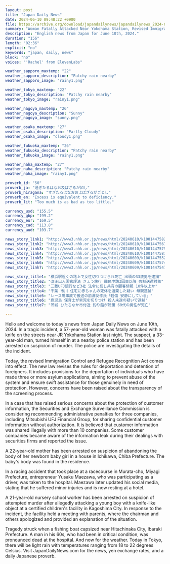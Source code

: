 ```yaml
---
layout: post
title: "Japan Daily News"
date: 2024-06-10 09:48:22 +0900
file: https://archive.org/download/japandailynews/japandailynews_2024-06-10.mp3
summary: "Woman Fatally Attacked Near Yokohama Station, Revised Immigration Law Takes Effect, & more…"
description: "English news from Japan for June 10th, 2024."
duration: "156"
length: "02:36"
explicit: "no"
keywords: "japan, daily, news"
block: "no"
voices: "'Rachel' from ElevenLabs"

weather_sapporo_maxtemp: "22"
weather_sapporo_description: "Patchy rain nearby"
weather_sapporo_image: "rainy1.png"

weather_tokyo_maxtemp: "22"
weather_tokyo_description: "Patchy rain nearby"
weather_tokyo_image: "rainy1.png"

weather_nagoya_maxtemp: "26"
weather_nagoya_description: "Sunny"
weather_nagoya_image: "sunny.png"

weather_osaka_maxtemp: "27"
weather_osaka_description: "Partly Cloudy"
weather_osaka_image: "cloudy1.png"

weather_fukuoka_maxtemp: "26"
weather_fukuoka_description: "Patchy rain nearby"
weather_fukuoka_image: "rainy1.png"

weather_naha_maxtemp: "27"
weather_naha_description: "Patchy rain nearby"
weather_naha_image: "rainy1.png"

proverb_id: "50"
proverb_ja: "過ぎたるはなお及ばざるが如し"
proverb_hiragana: "すぎたるはなおおよばざるがごとし"
proverb_en: "Excess is equivalent to deficiency."
proverb_lit: "Too much is as bad as too little."

currency_usd: "155.5"
currency_gbp: "199.2"
currency_eur: "169.5"
currency_cad: "113.8"
currency_aud: "103.7"

news_story_link1: "http://www3.nhk.or.jp/news/html/20240610/k10014475821000.html"
news_story_link2: "http://www3.nhk.or.jp/news/html/20240610/k10014475671000.html"
news_story_link3: "http://www3.nhk.or.jp/news/html/20240610/k10014475751000.html"
news_story_link4: "http://www3.nhk.or.jp/news/html/20240610/k10014475811000.html"
news_story_link5: "http://www3.nhk.or.jp/news/html/20240609/k10014475521000.html"
news_story_link6: "http://www3.nhk.or.jp/news/html/20240609/k10014475741000.html"
news_story_link7: "http://www3.nhk.or.jp/news/html/20240609/k10014475471000.html"

news_story_title1: "横浜駅近くの路上で女性切りつけられ死亡 出頭の33歳男を逮捕"
news_story_title2: "改正出入国管理法 きょう施行 難民申請3回目以降 強制送還対象"
news_story_title3: "三菱UFJ銀行など3社 法令に反し共有の顧客情報 10件以上か"
news_story_title4: "千葉 市川 住宅に赤ちゃんの死体を遺棄した疑い 母親逮捕"
news_story_title5: "レース場事故で搬送の前澤友作氏「軽傷 安静にしている」"
news_story_title6: "鹿児島 保育士が男児を切りつけ 殺人未遂の疑いで逮捕"
news_story_title7: "茨城 ひたちなか市付近 釣り船が転覆 60代の男性が死亡"

---
```


Hello and welcome to today's news from Japan Daily News on June 10th, 2024. In a tragic incident, a 57-year-old woman was fatally attacked with a knife on the streets near JR Yokohama Station last night. The suspect, a 33-year-old man, turned himself in at a nearby police station and has been arrested on suspicion of murder. The police are investigating the details of the incident.

Today, the revised Immigration Control and Refugee Recognition Act comes into effect. The new law revises the rules for deportation and detention of foreigners. It includes provisions for the deportation of individuals who have made three or more asylum applications, aiming to prevent abuse of the system and ensure swift assistance for those genuinely in need of protection. However, concerns have been raised about the transparency of the screening process.

In a case that has raised serious concerns about the protection of customer information, the Securities and Exchange Surveillance Commission is considering recommending administrative penalties for three companies, including Mitsubishi UFJ Financial Group, for sharing confidential customer information without authorization. It is believed that customer information was shared illegally with more than 10 companies. Some customer companies became aware of the information leak during their dealings with securities firms and reported the issue.

A 22-year-old mother has been arrested on suspicion of abandoning the body of her newborn baby girl in a house in Ichikawa, Chiba Prefecture. The baby's body was found in the residence.

In a racing accident that took place at a racecourse in Murata-cho, Miyagi Prefecture, entrepreneur Yusaku Maezawa, who was participating as a driver, was taken to the hospital. Maezawa later updated his social media, stating that he suffered minor injuries and is now resting at a hotel.

A 21-year-old nursery school worker has been arrested on suspicion of attempted murder after allegedly attacking a young boy with a knife-like object at a certified children's facility in Kagoshima City. In response to the incident, the facility held a meeting with parents, where the chairman and others apologized and provided an explanation of the situation.

Tragedy struck when a fishing boat capsized near Hitachinaka City, Ibaraki Prefecture. A man in his 60s, who had been in critical condition, was pronounced dead at the hospital. And now for the weather. Today in Tokyo, there will be light rain with temperatures ranging from 18 to 22 degrees Celsius.  Visit JapanDailyNews.com for the news, yen exchange rates, and a daily Japanese proverb.
